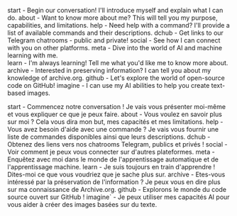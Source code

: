 start -  Begin our conversation! I'll introduce myself and explain what I can do.
about - Want to know more about me?  This will tell you my purpose, capabilities, and limitations.
help - Need help with a command? I'll provide a list of available commands and their descriptions.
dchub - Get links to our Telegram chatrooms - public and private!
social - See how I can connect with you on other platforms.
meta - Dive into the world of AI and machine learning with me.  
learn -  I'm always learning! Tell me what you'd like me to know more about.
archive - Interested in  preserving information?  I can tell you about my knowledge of  archive.org.
github -  Let's explore the world of open-source code on GitHub!
imagine -  I can use my AI abilities to help you create text-based images. 


start - Commencez notre conversation ! Je vais vous présenter moi-même et vous expliquer ce que je peux faire.
about - Vous voulez en savoir plus sur moi ? Cela vous dira mon but, mes capacités et mes limitations.
help - Vous avez besoin d'aide avec une commande ? Je vais vous fournir une liste de commandes disponibles ainsi que leurs descriptions.
dchub - Obtenez des liens vers nos chatrooms Telegram, publics et privés !
social - Voir comment je peux vous connecter sur d'autres plateformes.
meta - Enquêtez avec moi dans le monde de l'apprentissage automatique et de l'apprentissage machine.
learn - Je suis toujours en train d'apprendre ! Dites-moi ce que vous voudriez que je sache plus sur.
archive - Etes-vous intéressé par la préservation de l'information ? Je peux vous en dire plus sur ma connaissance de Archive.org.
github - Explorons le monde du code source ouvert sur GitHub !
imagine` - Je peux utiliser mes capacités AI pour vous aider à créer des images basées sur du texte.


